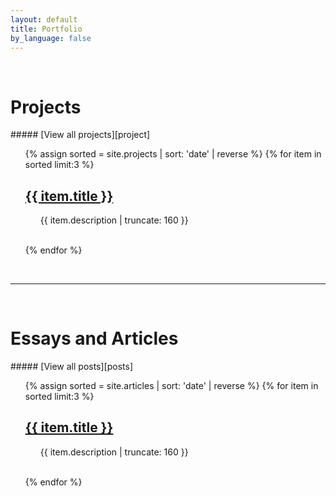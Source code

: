 ```yaml
---
layout: default
title: Portfolio
by_language: false
---
```


<br>
<h1>Projects</h1>
##### [View all projects][project]
<ul>
    {% assign sorted = site.projects | sort: 'date' | reverse %}
    {% for item in sorted limit:3 %}
    <!-- {{ item.date | date: "%B %Y" }} -->
    <h2><a href="{{ item.url | prepend: site.baseurl }}">{{ item.title }}</a></h2>
    <p class="post-excerpt" style="margin-left: 5%">{{ item.description | truncate: 160 }}</p>
    <br>
    {% endfor %}
</ul>

<br>

----
<br>
<h1>Essays and Articles</h1>
##### [View all posts][posts]
<ul>
    {% assign sorted = site.articles | sort: 'date' | reverse %}
    {% for item in sorted limit:3 %}
    <!-- {{ item.date | date: "%B %Y" }} -->
    <h2><a href="{{ item.url | prepend: site.baseurl }}">{{ item.title }}</a></h2>
    <p class="post-excerpt" style="margin-left: 5%">{{ item.description | truncate: 160 }}</p>
    <br>
    {% endfor %}
</ul>

[project]:/projects
[posts]:/articles
